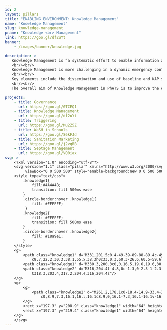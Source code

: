 ```yaml
---
id: 2
layout: pillars
title: "ENABLING ENVIRONMENT: Knowledge Management"
name: "Knowledge Management"
slug: knowledge-management
pname: "Knowledge <br> Management"
link: https://goo.gl/df2uYt
banner:
    - /images/banner/knowledge.jpg

description: >
   Knowledge Management is “a systematic effort to enable information and knowledge to grow, flow and create value. The discipline is about creating and managing the processes to get the right knowledge to the right people at the right time and help people to share and action on information in order to improve performance.”
   <br/><br/>
   Knowledge Management is more challenging in a dynamic emergency context, not least because many of the key stakeholders and much of the learning from the critical emergency phase depart after a few months. Therefore, it is critical that the early recovery and early development phases include explicit mechanisms and dedicated capacity for the capture, sharing and use of the lessons learned; as well as active systems to track the implementation of strategies and plans, to ensure that policies and standards evolve, and that progress and performance reports feed back into improved policy, programming and practice.
   <br/><br/>
   Key elements include the dissemination and use of baseline and KAP survey data in program design and targeting; mechanisms to encourage routine feedback and analysis of the third-party process monitoring data; and regular horizontal learning events that provide a platform for discussing, sharing and learning from the progress, performance and innovation of other WaSH partners and local stakeholders.
   <br/><br/>
   The overall aim of Knowledge Management in PhATS is to improve the quality of WaSH service delivery and influence policy to better address rural sanitation issues in the Philippines. We’ve begun building a catalog of KM pieces including best practices, technical notes, videos, manuals and more. Check it out below:

projects:
    - title: Governance
      url: https://goo.gl/0TCEQ1
    - title: Knowledge Management
      url: https://goo.gl/df2uYt
    - title: Triggering
      url: https://goo.gl/Mu2Z5Z
    - title: WaSH in Schools
      url: https://goo.gl/S6kFJd
    - title: Sanitation Marketing
      url: https://goo.gl/j2vqRB
    - title: Septage Management
      url: https://goo.gl/VQ0iax
svg: >
    <?xml version="1.0" encoding="utf-8"?>
    <svg version="1.1" class="pillar" xmlns="http://www.w3.org/2000/svg" xmlns:xlink="http://www.w3.org/1999/xlink" x="0px" y="0px"
    	 viewBox="0 0 500 500" style="enable-background:new 0 0 500 500;" xml:space="preserve">
    <style type="text/css">
    	.knowledge1{
    	    fill:#4A4A4B;
    	    transition: fill 500ms ease
    	}
    	.circle-border:hover .knowledge1{
            fill: #FFFFFF;
         }
    	.knowledge2{
    	    fill: #FFFFFF;
    	    transition: fill 500ms ease
        }
        .circle-border:hover .knowledge2{
            fill: #18a9e1;
        }
    </style>
    <g>
    	<path class="knowledge1" d="M331,201.5c0.4-49-39-89-88-89.4c-49-0.4-89,39-89.4,88c-0.3,39.2,24.9,72.7,60.2,84.7
    		c8.7,22.2,30.3,38.1,55.5,38.3h0c33,0.3,60.3-26.6,60.5-59.6l0.4-50.4C330.7,209.3,331,205.4,331,201.5z"/>
    	<path class="knowledge1" d="M330.3,200.3c0,0,16.5,19.6,19.6,30.6c3.1,11-37.1,5.8-37.1,5.8L330.3,200.3z"/>
    	<path class="knowledge2" d="M316,204.4l-4.8,0c-1.3,0-2.3-1-2.3-2.3l0.1-10.1c0-1.3,1-2.3,2.3-2.3l4.8,0c1.3,0,2.3,1,2.3,2.3l-0.1,10.1
    		C318.3,203.4,317.2,204.4,316,204.4z"/>
    </g>
    <g>
    	<g>
    		<path class="knowledge2" d="M261.2,178.1c0-18.4-14.9-33.4-33.4-33.4c-18.4,0-33.4,14.9-33.4,33.4c0,12.9,7.3,24.1,18,29.6v15.5
    			c0,8.9,7.3,16.1,16.1,16.1c8.9,0,16.1-7.3,16.1-16.1v-16.4C254.7,201,261.2,190.3,261.2,178.1z"/>
    	</g>
    	<rect x="197.3" y="208.9" class="knowledge1" width="64" height="5.9"/>
    	<rect x="197.3" y="219.4" class="knowledge1" width="64" height="4.9"/>
    </g>
    </svg>
---
```

